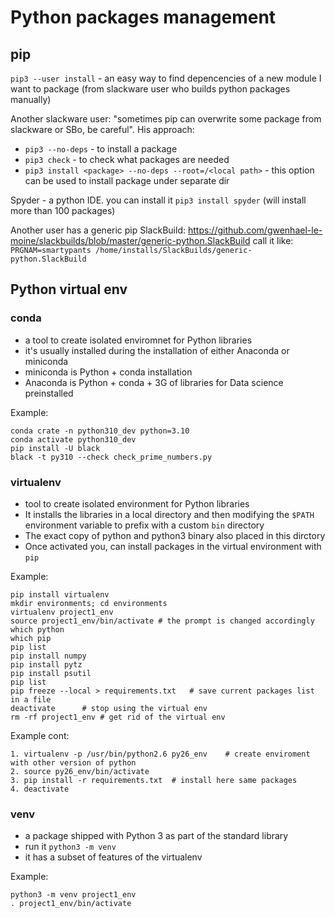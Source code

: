 # Python packages management

## pip
`pip3 --user install` - an easy way to find depencencies of a new module I want to package (from slackware user who builds python packages manually)

Another slackware user: "sometimes pip can overwrite some package from slackware or SBo, be careful". His approach:
* `pip3 --no-deps` - to install a package
* `pip3 check` - to check what packages are needed 
* `pip3 install <package> --no-deps --root=/<local path>` - this option can be used to install package under separate dir

Spyder - a python IDE. you can install it `pip3 install spyder` (will install more than 100 packages)

Another user has a generic pip SlackBuild:
<https://github.com/gwenhael-le-moine/slackbuilds/blob/master/generic-python.SlackBuild>
call it like:
`PRGNAM=smartypants /home/installs/SlackBuilds/generic-python.SlackBuild`

## Python virtual env

### conda
* a tool to create isolated enviromnet for Python libraries
* it's usually installed during the installation of either Anaconda or miniconda
* miniconda is Python + conda installation
* Anaconda is Python + conda + 3G of libraries for Data science preinstalled

Example:
```
conda crate -n python310_dev python=3.10
conda activate python310_dev
pip install -U black
black -t py310 --check check_prime_numbers.py
```

### virtualenv
* tool to create isolated environment for Python libraries
* It installs the libraries in a local directory and then modifying the `$PATH` environment variable to prefix with a custom `bin` directory
* The exact copy of python and python3 binary also placed in this dirctory
* Once activated you, can install packages in the virtual environment with `pip`

Example:
```
pip install virtualenv
mkdir environments; cd environments
virtualenv project1_env
source project1_env/bin/activate # the prompt is changed accordingly
which python
which pip
pip list
pip install numpy
pip install pytz
pip install psutil
pip list
pip freeze --local > requirements.txt   # save current packages list in a file
deactivate      # stop using the virtual env
rm -rf project1_env # get rid of the virtual env
```

Example cont:
```
1. virtualenv -p /usr/bin/python2.6 py26_env    # create enviroment with other version of python
2. source py26_env/bin/activate
3. pip install -r requirements.txt  # install here same packages
4. deactivate
```

### venv
* a package shipped with Python 3 as part of the standard library
* run it `python3 -m venv`
* it has a subset of features of the virtualenv

Example:
```
python3 -m venv project1_env
. project1_env/bin/activate
```
